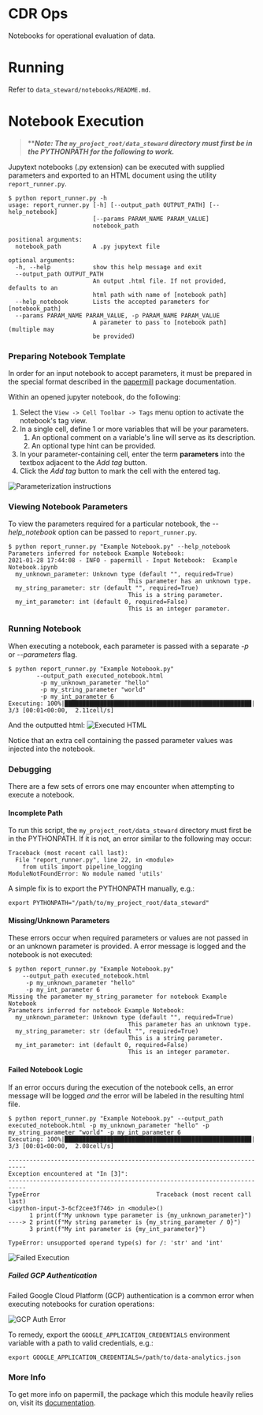 # CDR Ops

Notebooks for operational evaluation of data. 

# Running

Refer to `data_steward/notebooks/README.md`.

# Notebook Execution

>**<em>**Note: The `my_project_root/data_steward` directory must first be in the PYTHONPATH for the following to work.</em>**

  
Jupytext notebooks (.py extension) can be executed with supplied parameters and exported to an HTML document using the utility `report_runner.py`.

```
$ python report_runner.py -h
usage: report_runner.py [-h] [--output_path OUTPUT_PATH] [--help_notebook]
                        [--params PARAM_NAME PARAM_VALUE]
                        notebook_path

positional arguments:
  notebook_path         A .py jupytext file

optional arguments:
  -h, --help            show this help message and exit
  --output_path OUTPUT_PATH
                        An output .html file. If not provided, defaults to an
                        html path with name of [notebook path]
  --help_notebook       Lists the accepted parameters for [notebook_path]
  --params PARAM_NAME PARAM_VALUE, -p PARAM_NAME PARAM_VALUE
                        A parameter to pass to [notebook path] (multiple may
                        be provided)
```  

### Preparing Notebook Template

In order for an input notebook to accept parameters, it must be prepared in the special format described in the [papermill](https://papermill.readthedocs.io/en/latest/usage-parameterize.html) package documentation.  

Within an opened jupyter notebook, do the following:
1. Select the `View -> Cell Toolbar -> Tags` menu option to activate the notebook's tag view.
2. In a single cell, define 1 or more variables that will be your parameters.  
    1. An optional comment on a variable's line will serve as its description.
    1. An optional type hint can be provided. 
3. In your parameter-containing cell, enter the term **parameters** into the textbox adjacent to the <em>Add tag</em> button.
4. Click the <em>Add tag</em> button to mark the cell with the entered tag.


![Parameterization instructions](./images/parameter_definition.png)

### Viewing Notebook Parameters

To view the parameters required for a particular notebook, the <em>--help_notebook</em> option can be passed to `report_runner.py`.

```
$ python report_runner.py "Example Notebook.py" --help_notebook
Parameters inferred for notebook Example Notebook:
2021-01-28 17:44:08 - INFO - papermill - Input Notebook:  Example Notebook.ipynb
  my_unknown_parameter: Unknown type (default "", required=True)
                                  This parameter has an unknown type.
  my_string_parameter: str (default "", required=True)
                                  This is a string parameter.
  my_int_parameter: int (default 0, required=False)
                                  This is an integer parameter.
```

### Running Notebook

When executing a notebook, each parameter is passed with a separate <em>-p</em> or <em>--parameters</em> flag.

```
$ python report_runner.py "Example Notebook.py"  
        --output_path executed_notebook.html  
         -p my_unknown_parameter "hello"  
         -p my_string_parameter "world"  
         -p my_int_parameter 6
Executing: 100%|█████████████████████████████████████████████████████| 3/3 [00:01<00:00,  2.11cell/s]
```
And the outputted html:
![Executed HTML](./images/html_image.png)

Notice that an extra cell containing the passed parameter values was injected into the notebook.

### Debugging

There are a few sets of errors one may encounter when attempting to execute a notebook.

#### Incomplete Path

To run this script, the `my_project_root/data_steward` directory must first be in the PYTHONPATH. If it is not, an error similar to the following may occur:

```
Traceback (most recent call last):
  File "report_runner.py", line 22, in <module>
    from utils import pipeline_logging
ModuleNotFoundError: No module named 'utils'
```

A simple fix is to export the PYTHONPATH manually, e.g.:

```
export PYTHONPATH="/path/to/my_project_root/data_steward"
```

#### Missing/Unknown Parameters

These errors occur when required parameters or values are not passed in or an unknown parameter is provided. A error message is logged and the notebook is not executed:

```
$ python report_runner.py "Example Notebook.py" 
    --output_path executed_notebook.html 
     -p my_unknown_parameter "hello"  
     -p my_int_parameter 6
Missing the parameter my_string_parameter for notebook Example Notebook
Parameters inferred for notebook Example Notebook:
  my_unknown_parameter: Unknown type (default "", required=True)
                                  This parameter has an unknown type.
  my_string_parameter: str (default "", required=True)
                                  This is a string parameter.
  my_int_parameter: int (default 0, required=False)
                                  This is an integer parameter.
```

#### Failed Notebook Logic

If an error occurs during the execution of the notebook cells, an error message will be logged <em>and</em> the error will be labeled in the resulting html file.

```
$ python report_runner.py "Example Notebook.py" --output_path executed_notebook.html -p my_unknown_parameter "hello" -p my_string_parameter "world" -p my_int_parameter 6
Executing: 100%|█████████████████████████████████████████████████████| 3/3 [00:01<00:00,  2.08cell/s]

---------------------------------------------------------------------------
Exception encountered at "In [3]":
---------------------------------------------------------------------------
TypeError                                 Traceback (most recent call last)
<ipython-input-3-6cf2cee3f746> in <module>()
      1 print(f"My unknown type parameter is {my_unknown_parameter}")
----> 2 print(f"My string parameter is {my_string_parameter / 0}")
      3 print(f"My int parameter is {my_int_parameter}")

TypeError: unsupported operand type(s) for /: 'str' and 'int'
```
![Failed Execution](./images/error_html_image.png)

##### Failed GCP Authentication

Failed Google Cloud Platform (GCP) authentication is a common error when executing notebooks for curation operations:

![GCP Auth Error](./images/gcp_auth_error.png)

To remedy, export the `GOOGLE_APPLICATION_CREDENTIALS` environment variable with a path to valid credentials, e.g.:

```
export GOOGLE_APPLICATION_CREDENTIALS=/path/to/data-analytics.json
```



### More Info

To get more info on papermill, the package which this module heavily relies on, visit its [documentation](https://papermill.readthedocs.io/en/latest/).




  

